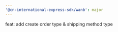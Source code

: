 ```yaml
---
'@cn-international-express-sdk/wanb': major
---
```


feat: add create order type & shipping method type
